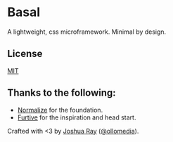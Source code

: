 # Basal

A lightweight, css microframework. Minimal by design.

## License

[MIT](LICENSE)

## Thanks to the following:

* [Normalize](http://necolas.github.io/normalize.css) for the foundation.
* [Furtive](https://github.com/johnotander/furtive) for the inspiration and head start.

Crafted with <3 by [Joshua Ray](http://ollomedia.com) ([@ollomedia](https://twitter.com/ollomedia)).
